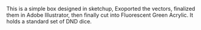 This is a simple box designed in sketchup, Exoported the vectors, finalized them in Adobe Illustrator, then finally cut into Fluorescent Green Acrylic. It holds a standard set of DND dice.